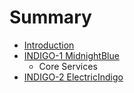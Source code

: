 # Summary

* [Introduction](README.md)
* [INDIGO-1 MidnightBlue](chapter1.md)
   * Core Services
* [INDIGO-2 ElectricIndigo](chapter2.md)

